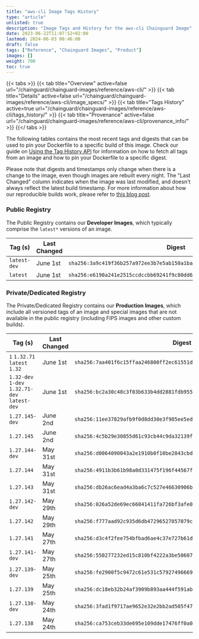 ```yaml
---
title: "aws-cli Image Tags History"
type: "article"
unlisted: true
description: "Image Tags and History for the aws-cli Chainguard Image"
date: 2023-06-22T11:07:52+02:00
lastmod: 2024-06-03 00:46:08
draft: false
tags: ["Reference", "Chainguard Images", "Product"]
images: []
weight: 700
toc: true
---
```


{{< tabs >}}
{{< tab title="Overview" active=false url="/chainguard/chainguard-images/reference/aws-cli/" >}}
{{< tab title="Details" active=false url="/chainguard/chainguard-images/reference/aws-cli/image_specs/" >}}
{{< tab title="Tags History" active=true url="/chainguard/chainguard-images/reference/aws-cli/tags_history/" >}}
{{< tab title="Provenance" active=false url="/chainguard/chainguard-images/reference/aws-cli/provenance_info/" >}}
{{</ tabs >}}

The following tables contains the most recent tags and digests that can be used to pin your Dockerfile to a specific build of this image. Check our guide on [Using the Tag History API](/chainguard/chainguard-images/using-the-tag-history-api/) for information on how to fetch all tags from an image and how to pin your Dockerfile to a specific digest.

Please note that digests and timestamps only change when there is a change to the image, even though images are rebuilt every night. The "Last Changed" column indicates when the image was last modified, and doesn't always reflect the latest build timestamp. For more information about how our reproducible builds work, please refer to [this blog post](https://www.chainguard.dev/unchained/reproducing-chainguards-reproducible-image-builds).

### Public Registry
The Public Registry contains our **Developer Images**, which typically comprise the `latest*` versions of an image.

| Tag (s)       | Last Changed | Digest                                                                    |
|---------------|--------------|---------------------------------------------------------------------------|
|  `latest-dev` | June 1st     | `sha256:3a9c419f36b257a972ee3b7e5ab150a1bab294b1cfa36886f1d43481acc17d8a` |
|  `latest`     | June 1st     | `sha256:e6190a241e2515ccdccbb69241f9c80dd6dcd9d222f7d49674655ccde3f2a32a` |


### Private/Dedicated Registry
The Private/Dedicated Registry contains our **Production Images**, which include all versioned tags of an image and special images that are not available in the public registry (including FIPS images and other custom builds).

| Tag (s)                                        | Last Changed | Digest                                                                    |
|------------------------------------------------|--------------|---------------------------------------------------------------------------|
|  `1` `1.32.71` `latest` `1.32`                 | June 1st     | `sha256:7aa401f6c15ffaa246800ff2ec61551d4ec9c8562d198146ab3426e38c2247a9` |
|  `1.32-dev` `1-dev` `1.32.71-dev` `latest-dev` | June 1st     | `sha256:bc2a30c48c3f03b633b4dd2881fdb95539890c6d9b77573b6264b582bd152e32` |
|  `1.27.145-dev`                                | June 2nd     | `sha256:11ee37829afb9f0d8dd30e3f985ee5ed0380bef51b3bb9c420ab11ef672037bf` |
|  `1.27.145`                                    | June 2nd     | `sha256:4c5b29e30855d61c93cb44c9da32139f9a75eb3b349fd9777596f8830a20d147` |
|  `1.27.144-dev`                                | May 31st     | `sha256:d0064090043a2e1910b0f10be2843cbd55f8a106cac7813ff62e608915160f98` |
|  `1.27.144`                                    | May 31st     | `sha256:4911b3b61b98a0d331475f196f44567fe8fda823a87935139426e643d38533a9` |
|  `1.27.143`                                    | May 31st     | `sha256:db26ac6ead4a3ba6c7c527e46630906b4d6daede075fec92221a3df86d51e042` |
|  `1.27.142-dev`                                | May 29th     | `sha256:026a52de69ec66041411fa726bf3afe0d5037eaba8e266e0d29b02e16e3ec22b` |
|  `1.27.142`                                    | May 29th     | `sha256:f777aad92c935d6db47296527057079cee8245a5495f1d5d1dead59d64a05624` |
|  `1.27.141`                                    | May 27th     | `sha256:d3c4f2fee754bfbad6ae4c37e727b61d68ad10ee6805b01d3be30063b1782ce1` |
|  `1.27.141-dev`                                | May 27th     | `sha256:550277232ed15c810bf4222a3be50607d2a19b176b695735448347242cda66b2` |
|  `1.27.139-dev`                                | May 25th     | `sha256:fe2900f5c9472c61e531c57927496669e360c5768c3c756a7502772bf7949db7` |
|  `1.27.139`                                    | May 25th     | `sha256:dc18eb32b24af3909b893aa444f591ab5fa42db7123c2e58e19fc996f636430c` |
|  `1.27.138-dev`                                | May 24th     | `sha256:3fad1f9717ae9652e32e2bb2ad505f47e3e1b7e91618781d88dfaeca62bdb69b` |
|  `1.27.138`                                    | May 24th     | `sha256:ca753ceb33de695e109dde17476ff0a04184ba967a45c6e1020426e116a242f0` |

